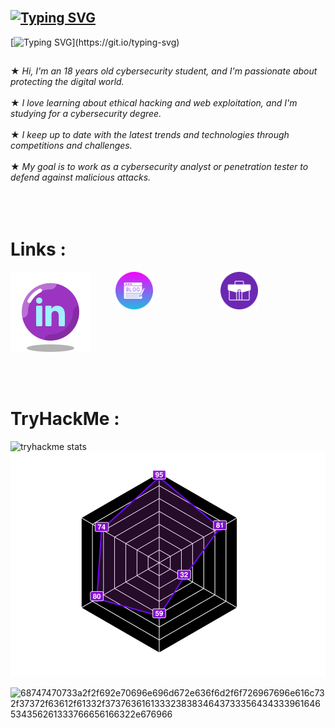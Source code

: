 

## </br>[![Typing SVG](https://readme-typing-svg.demolab.com?font=Fira+Code&size=35&pause=1000&color=f034fd&width=435&lines=-------------------------------------)](https://git.io/typing-svg)

[![Typing SVG](https://readme-typing-svg.herokuapp.com?font=Fira+Code&duration=2000&pause=500&color=f034fd&multiline=true&width=435&height=180&lines=nc+-lvnp+1337;listening+on+%5Bany%5D+1337+...;connect+to+%5BACHUX21%5D+profile;achux@pop-os+~%24+{cat,root.txt};++ACHUX{ZWNobyAxLTIyIHxyZXY=};..............................;............H4CK3D!............;..............................;..............................;..............................;..............................;.............................;)](https://git.io/typing-svg)

##                    
★ *Hi, I'm an 18 years old cybersecurity student, and I'm passionate about protecting the digital world.*</br></br>
★ *I love learning about ethical hacking and web exploitation, and I'm studying for a cybersecurity degree.*</br></br>
★ *I keep up to date with the latest trends and technologies through competitions and challenges.*</br></br>
★ *My goal is to work as a cybersecurity analyst or penetration tester to defend against malicious attacks.*</br></br>
</br></br>

# Links :
<div style="display: flex;">
    <a href="https://www.linkedin.com/in/achraf-ouazzani-chahidi-7b1155271/" target="_blank" style="flex: 1;">
        <img src="icons8-linkedin-circled.svg" alt="LinkedIn">
    </a>
    <a href="https://iloveweb.online/" style="flex: 1;">
        <img src="blogging_9611353.png" alt="ILoveWeb" width="60" height="60">
    </a> 
    <a href="https://achux21.online/" style="flex: 1;">
        <img src="portfolio_5595342.png" alt="ACHUX21" width="60" height="60">
    </a>
</div>


</br></br>


# TryHackMe :

![tryhackme stats](https://tryhackme-badges.s3.amazonaws.com/achux21.png)
</br>
<a href="https://tryhackme.com/p/achux21">
  <img src="skills.svg" alt="Skills" >
</a>








![68747470733a2f2f692e70696e696d672e636f6d2f6f726967696e616c732f37372f63612f61332f37376361613332383834643733356434333961646534356261333766656166322e676966](https://iloveweb.online/Hackor.webp)

